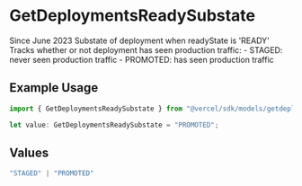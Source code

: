 # GetDeploymentsReadySubstate

Since June 2023 Substate of deployment when readyState is 'READY' Tracks whether or not deployment has seen production traffic: - STAGED: never seen production traffic - PROMOTED: has seen production traffic

## Example Usage

```typescript
import { GetDeploymentsReadySubstate } from "@vercel/sdk/models/getdeploymentsop.js";

let value: GetDeploymentsReadySubstate = "PROMOTED";
```

## Values

```typescript
"STAGED" | "PROMOTED"
```